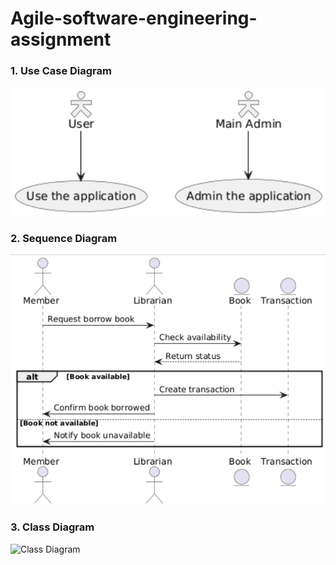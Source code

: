 # Agile-software-engineering-assignment
### 1. Use Case Diagram
![Use Case Diagram](https://github.com/mahalakshmi20052007-cell/Agile-software-engineering-assignment/blob/main/use%20case%20diagram)

### 2. Sequence Diagram
![Sequence Diagram](https://github.com/mahalakshmi20052007-cell/Agile-software-engineering-assignment/blob/main/sequence%20diagram)

### 3. Class Diagram
![Class Diagram](./images/ClassDiagram.jpg)
